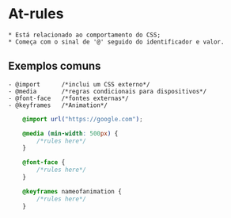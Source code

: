 # At-rules

    * Está relacionado ao comportamento do CSS;
    * Começa com o sinal de '@' seguido do identificador e valor.

## Exemplos comuns

    - @import      /*inclui um CSS externo*/
    - @media       /*regras condicionais para dispositivos*/
    - @font-face   /*fontes externas*/
    - @keyframes   /*Animation*/

```CSS
    @import url("https://google.com");

    @media (min-width: 500px) {
        /*rules here*/
    }

    @font-face {
        /*rules here*/
    }

    @keyframes nameofanimation {
        /*rules here*/
    }
```